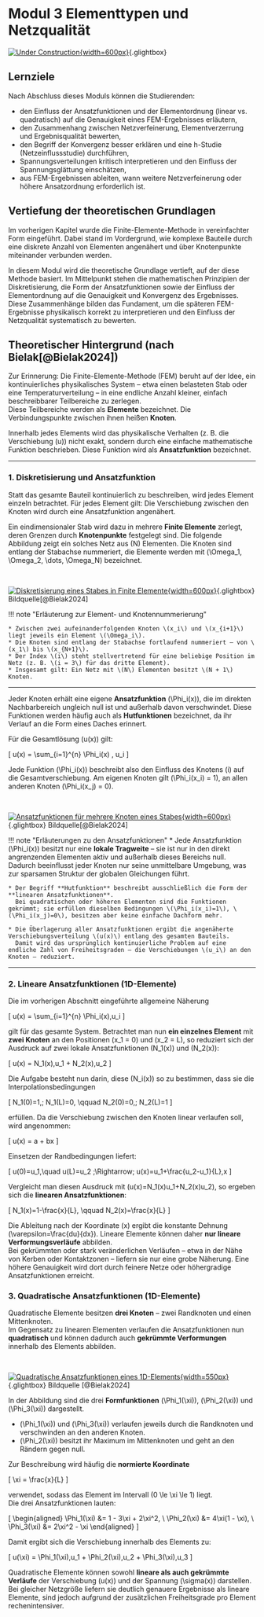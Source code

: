 # Modul 3 Elementtypen und Netzqualität

[![Under Construction](media/under_construction.png){width=600px}](media/under_construction.png "Under Construction"){.glightbox}

## Lernziele

Nach Abschluss dieses Moduls können die Studierenden:

* den Einfluss der Ansatzfunktionen und der Elementordnung (linear vs. quadratisch) auf die Genauigkeit eines FEM-Ergebnisses erläutern,  
* den Zusammenhang zwischen Netzverfeinerung, Elementverzerrung und Ergebnisqualität bewerten,  
* den Begriff der Konvergenz besser erklären und eine h-Studie (Netzeinflussstudie) durchführen,  
* Spannungsverteilungen kritisch interpretieren und den Einfluss der Spannungs­glättung einschätzen,  
* aus FEM-Ergebnissen ableiten, wann weitere Netzverfeinerung oder höhere Ansatzordnung erforderlich ist.

## Vertiefung der theoretischen Grundlagen

Im vorherigen Kapitel wurde die Finite-Elemente-Methode in vereinfachter Form eingeführt. Dabei stand im Vordergrund, wie komplexe Bauteile durch eine diskrete Anzahl von Elementen angenähert und über Knotenpunkte miteinander verbunden werden.  

In diesem Modul wird die theoretische Grundlage vertieft, auf der diese Methode basiert. Im Mittelpunkt stehen die mathematischen Prinzipien der Diskretisierung, die Form der Ansatzfunktionen  sowie der Einfluss der Elementordnung auf die Genauigkeit und Konvergenz des Ergebnisses. Diese Zusammenhänge bilden das Fundament, um die späteren FEM-Ergebnisse physikalisch korrekt zu interpretieren und den Einfluss der Netzqualität systematisch zu bewerten.

## Theoretischer Hintergrund (nach Bielak[@Bielak2024])

Zur Erinnerung: Die Finite-Elemente-Methode (FEM) beruht auf der Idee, ein kontinuierliches physikalisches System – etwa einen belasteten Stab oder eine Temperaturverteilung – in eine endliche Anzahl kleiner, einfach beschreibbarer Teilbereiche zu zerlegen.  
Diese Teilbereiche werden als **Elemente** bezeichnet. Die Verbindungspunkte zwischen ihnen heißen **Knoten**.  

Innerhalb jedes Elements wird das physikalische Verhalten (z. B. die Verschiebung \(u\)) nicht exakt, sondern durch eine einfache mathematische Funktion beschrieben. Diese Funktion wird als **Ansatzfunktion** bezeichnet.

---

### 1. Diskretisierung und Ansatzfunktion

Statt das gesamte Bauteil kontinuierlich zu beschreiben, wird jedes Element einzeln betrachtet. Für jedes Element gilt: Die Verschiebung zwischen den Knoten wird durch eine Ansatzfunktion angenähert.  

Ein eindimensionaler Stab wird dazu in mehrere **Finite Elemente** zerlegt, deren Grenzen durch **Knotenpunkte** festgelegt sind. Die folgende Abbildung zeigt ein solches Netz aus \(N\) Elementen. Die Knoten sind entlang der Stabachse nummeriert, die Elemente werden mit \(\Omega_1, \Omega_2, \dots, \Omega_N\) bezeichnet.

<!-- markdownlint-disable MD033 -->
<br>
<!-- markdownlint-enable MD033 -->

[![Diskretisierung eines Stabes in Finite Elemente](media/05_elementtypen_netz/01_FE_Discretizatio.png){width=600px}](media/05_elementtypen_netz/01_FE_Discretizatio.png "Diskretisierung eines Stabes in Finite Elemente"){.glightbox}
<span class="bildquelle">Bildquelle[@Bielak2024]</span>

!!! note "Erläuterung zur Element- und Knotennummerierung"

    * Zwischen zwei aufeinanderfolgenden Knoten \(x_i\) und \(x_{i+1}\) liegt jeweils ein Element \(\Omega_i\).
    * Die Knoten sind entlang der Stabachse fortlaufend nummeriert – von \(x_1\) bis \(x_{N+1}\).
    * Der Index \(i\) steht stellvertretend für eine beliebige Position im Netz (z. B. \(i = 3\) für das dritte Element).
    * Insgesamt gilt: Ein Netz mit \(N\) Elementen besitzt \(N + 1\) Knoten.

---

Jeder Knoten erhält eine eigene **Ansatzfunktion** \(\Phi_i(x)\), die im direkten Nachbarbereich ungleich null ist und außerhalb davon verschwindet. Diese Funktionen werden häufig auch als **Hutfunktionen** bezeichnet, da ihr Verlauf an die Form eines Daches erinnert.  

Für die Gesamtlösung \(u(x)\) gilt:

\[
u(x) = \sum_{i=1}^{n} \Phi_i(x) \, u_i
\]

Jede Funktion \(\Phi_i(x)\) beschreibt also den Einfluss des Knotens \(i\) auf die Gesamtverschiebung. Am eigenen Knoten gilt \(\Phi_i(x_i) = 1\), an allen anderen Knoten \(\Phi_i(x_j) = 0\).

<!-- markdownlint-disable MD033 -->
<br>
<!-- markdownlint-enable MD033 -->

[![Ansatzfunktionen für mehrere Knoten eines Stabes](media/05_elementtypen_netz/02_ShapeFunctions_Linear.png){width=600px}](media/05_elementtypen_netz/02_ShapeFunctions_Linear.png "Ansatzfunktionen für mehrere Knoten eines Stabes"){.glightbox}
<span class="bildquelle">Bildquelle[@Bielak2024]</span>

!!! note "Erläuterungen zu den Ansatzfunktionen"
    * Jede Ansatzfunktion \(\Phi_i(x)\) besitzt nur eine **lokale Tragweite** – sie ist nur in den direkt angrenzenden Elementen aktiv und außerhalb dieses Bereichs null.  
      Dadurch beeinflusst jeder Knoten nur seine unmittelbare Umgebung, was zur sparsamen Struktur der globalen Gleichungen führt.  

    * Der Begriff **Hutfunktion** beschreibt ausschließlich die Form der **linearen Ansatzfunktionen**.  
      Bei quadratischen oder höheren Elementen sind die Funktionen gekrümmt; sie erfüllen dieselben Bedingungen \(\Phi_i(x_i)=1\), \(\Phi_i(x_j)=0\), besitzen aber keine einfache Dachform mehr.

    * Die Überlagerung aller Ansatzfunktionen ergibt die angenäherte Verschiebungsverteilung \(u(x)\) entlang des gesamten Bauteils.  
      Damit wird das ursprünglich kontinuierliche Problem auf eine endliche Zahl von Freiheitsgraden – die Verschiebungen \(u_i\) an den Knoten – reduziert.

---

### 2. Lineare Ansatzfunktionen (1D-Elemente)

Die im vorherigen Abschnitt eingeführte allgemeine Näherung  

\[
u(x) = \sum_{i=1}^{n} \Phi_i(x)\,u_i
\]

gilt für das gesamte System. Betrachtet man nun **ein einzelnes Element** mit **zwei Knoten** an den Positionen \(x_1 = 0\) und \(x_2 = L\), so reduziert sich der Ausdruck auf zwei lokale Ansatzfunktionen \(N_1(x)\) und \(N_2(x)\):

\[
u(x) = N_1(x)\,u_1 + N_2(x)\,u_2
\]

Die Aufgabe besteht nun darin, diese \(N_i(x)\) so zu bestimmen, dass sie die Interpolationsbedingungen

\[
N_1(0)=1,\; N_1(L)=0, \qquad N_2(0)=0,\; N_2(L)=1
\]

erfüllen. Da die Verschiebung zwischen den Knoten linear verlaufen soll, wird angenommen:

\[
u(x) = a + bx
\]

Einsetzen der Randbedingungen liefert:

\[
u(0)=u_1,\quad u(L)=u_2 \;\Rightarrow\; u(x)=u_1+\frac{u_2-u_1}{L}\,x
\]

Vergleicht man diesen Ausdruck mit \(u(x)=N_1(x)u_1+N_2(x)u_2\), so ergeben sich die **linearen Ansatzfunktionen**:

\[
N_1(x)=1-\frac{x}{L}, \qquad N_2(x)=\frac{x}{L}
\]

Die Ableitung nach der Koordinate \(x\) ergibt die konstante Dehnung \(\varepsilon=\frac{du}{dx}\). Lineare Elemente können daher **nur lineare Verformungsverläufe** abbilden.  
Bei gekrümmten oder stark veränderlichen Verläufen – etwa in der Nähe von Kerben oder Kontaktzonen – liefern sie nur eine grobe Näherung. Eine höhere Genauigkeit wird dort durch feinere Netze oder höhergradige Ansatzfunktionen erreicht.

### 3. Quadratische Ansatzfunktionen (1D-Elemente)

Quadratische Elemente besitzen **drei Knoten** – zwei Randknoten und einen Mittenknoten.  
Im Gegensatz zu linearen Elementen verlaufen die Ansatzfunktionen nun **quadratisch** und können dadurch auch **gekrümmte Verformungen** innerhalb des Elements abbilden.

<!-- markdownlint-disable MD033 -->
<br>
<!-- markdownlint-enable MD033 -->

[![Quadratische Ansatzfunktionen eines 1D-Elements](media/05_elementtypen_netz/03_ShapeFunctions_Quadratic.png){width=550px}](media/05_elementtypen_netz/03_ShapeFunctions_Quadratic.png "Quadratische Ansatzfunktionen eines 1D-Elements"){.glightbox}
<span class="bildquelle">Bildquelle [@Bielak2024]</span>

In der Abbildung sind die drei **Formfunktionen** \(\Phi_1(\xi)\), \(\Phi_2(\xi)\) und \(\Phi_3(\xi)\) dargestellt.  

* \(\Phi_1(\xi)\) und \(\Phi_3(\xi)\) verlaufen jeweils durch die Randknoten und verschwinden an den anderen Knoten.  
* \(\Phi_2(\xi)\) besitzt ihr Maximum im Mittenknoten und geht an den Rändern gegen null.  

Zur Beschreibung wird häufig die **normierte Koordinate**

\[
\xi = \frac{x}{L}
\]

verwendet, sodass das Element im Intervall \(0 \le \xi \le 1\) liegt.  
Die drei Ansatzfunktionen lauten:

\[
\begin{aligned}
\Phi_1(\xi) &= 1 - 3\xi + 2\xi^2, \\
\Phi_2(\xi) &= 4\xi(1 - \xi), \\
\Phi_3(\xi) &= 2\xi^2 - \xi
\end{aligned}
\]

Damit ergibt sich die Verschiebung innerhalb des Elements zu:

\[
u(\xi) = \Phi_1(\xi)\,u_1 + \Phi_2(\xi)\,u_2 + \Phi_3(\xi)\,u_3
\]

Quadratische Elemente können sowohl **lineare als auch gekrümmte Verläufe** der Verschiebung \(u(x)\) und der Spannung \(\sigma(x)\) darstellen.  
Bei gleicher Netzgröße liefern sie deutlich genauere Ergebnisse als lineare Elemente, sind jedoch aufgrund der zusätzlichen Freiheitsgrade pro Element rechenintensiver.


<!--
### 4. Einfluss der Elementordnung

Vergleicht man lineare und quadratische Elemente am gleichen Bauteil, so zeigt sich:

* Quadratische Elemente approximieren den Spannungs- und Verschiebungsverlauf besser.  
* Die Konvergenzgeschwindigkeit (Annäherung an die exakte Lösung) steigt mit der Ansatzordnung.  
* Bei linearen Elementen muss die Netzgröße \(h\) stärker verringert werden, um vergleichbare Genauigkeit zu erreichen.

[![Vergleich linear/quadratisch](media/05_elementtypen_netz/04_Linear_vs_Quadratic.png){width=500px}](media/05_elementtypen_netz/04_Linear_vs_Quadratic.png "Vergleich linear/quadratisch"){.glightbox}

<span class="bildquelle">Bildquelle [@Bielak2024, Fig. 2.11]</span>

---

### 5. Konvergenzverhalten und Netzqualität

Die Qualität einer FEM-Lösung hängt sowohl von der **Elementgröße \(h\)** als auch von der **Elementordnung \(p\)** ab.  
Für viele lineare Probleme gilt näherungsweise:

\[
\| e \| \propto h^p
\]

Das bedeutet:  

* halbiert man die Elementlänge \(h\), reduziert sich der Fehler bei quadratischen Elementen etwa **viermal**, bei linearen nur **zweimal**.  
* Eine Konvergenzprüfung (h-Studie) ist daher entscheidend, um Netzunabhängigkeit sicherzustellen.

[![Konvergenzdiagramm h-p](media/05_elementtypen_netz/05_Convergence_hp.png){width=520px}](media/05_elementtypen_netz/05_Convergence_hp.png "Konvergenzdiagramm h-p"){.glightbox}

<span class="bildquelle">Bildquelle [@Bielak2024, Fig. 2.17]</span>

---

### 6. Ausblick: Elementtypen in ANSYS

Das Prinzip der Ansatzfunktionen überträgt sich auf höhere Dimensionen:

| Dimension | Beispiel-Elemente (ANSYS) | Knotenanzahl | Ansatzordnung |
| :--------- | :------------------------ | :------------ | :-------------- |
| **1D** | LINK180 | 2 / 3 | linear / quadratisch |
| **2D** | PLANE182 / 183 | 4 / 8 | linear / quadratisch |
| **3D** | SOLID185 / 186 | 8 / 20 | linear / quadratisch |

In allen Fällen bleibt die mathematische Struktur gleich:  
Shape-Functions interpolieren die Knotenwerte im Element.  
Quadratische Elemente besitzen Mittenknoten, wodurch gekrümmte Geometrien und Spannungsfelder besser approximiert werden können.

[![Übersicht Elementtypen 1D–3D](media/05_elementtypen_netz/06_Elementtypen_Uebersicht.png){width=600px}](media/05_elementtypen_netz/06_Elementtypen_Uebersicht.png "Übersicht Elementtypen 1D–3D"){.glightbox}

<span class="bildquelle">Eigene Darstellung nach [@Bielak2024]</span>

---

### 7. Kernaussagen

* Die Genauigkeit einer FEM-Analyse hängt wesentlich von **Elementordnung** und **Netzqualität** ab.  
* Lineare Elemente liefern grobe Näherungen mit konstantem Spannungsverlauf.  
* Quadratische Elemente erfassen Krümmungen realistischer und konvergieren schneller.  
* Eine Konvergenzstudie (h-Studie) ist erforderlich, um Netzabhängigkeit zu prüfen.  
* Gekrümmte Geometrien erfordern meist quadratische oder isoparametrische Elemente.

---

<span class="bildquelle">Quellen: [@Bielak2024]</span>

<!--

## 1. Kernkonzepte (Conceptual Overview)

### 1.1 Diskretisierung und Ansatzfunktion

Die Finite-Elemente-Methode approximiert die kontinuierliche Verschiebungsverteilung \(u(x)\) durch eine Kombination sogenannter *shape functions* \(N_i(x)\):

\[
u(x) \approx \sum_{i=1}^{n} N_i(x) \, u_i
\]

Die Wahl der Ansatzfunktion bestimmt die **Ordnung des Elements**:

* **Linear (first order):** einfache, lineare Formfunktionen → günstiger, aber ungenauer.  
* **Quadratisch (second order):** Mittenknoten → gekrümmte Geometrien und nichtlineare Spannungsverläufe darstellbar.  

Quadratische Elemente benötigen mehr Rechenzeit, liefern aber deutlich stabilere Ergebnisse bei gleichen Netzabständen.

<span class="bildquelle">nach Bielak (2020), *The Finite Element Method – A Primer*, Kapitel 3</span>

---

### 1.2 Konvergenz und Fehler

Die FEM liefert eine Näherung \(u_h\), deren Genauigkeit vom **Diskretisierungsfehler** abhängt:

\[
e = u - u_h
\]

Ziel jeder Netz- oder Ordnungsstudie ist es, den Fehler zu minimieren.  
Zwei Strategien sind möglich:

* **h-Verfeinerung:** kleinere Elemente → dichteres Netz.  
* **p-Verfeinerung:** höhere Ansatzordnung → komplexere Formfunktionen.

Der Fehler nimmt typischerweise mit \(h^p\) ab, wobei \(p\) die Ordnung der Ansatzfunktion ist.  
In der Praxis wird die Konvergenz überprüft, indem Ergebnisse (z. B. σ<sub>max</sub>) gegen die Elementgröße aufgetragen werden.

---

### 1.3 Netzqualität

Ein feines Netz garantiert keine Genauigkeit, wenn die Elementform ungünstig ist.  
Wichtige Qualitätskriterien:

* **Aspektverhältnis:** Verhältnis längster zu kürzester Kante → sollte nahe 1 liegen.  
* **Verzerrung:** Vermeidung stark verzogener Tetraeder oder schmaler Keile.  
* **Übergänge:** gleichmäßige Übergänge zwischen feinen und groben Bereichen.

Verzerrte Elemente führen oft zu unphysikalischen Spannungsverteilungen oder instabilen Konvergenzverläufen.

---

### 1.4 Spannungs­glättung und Ergebnisdarstellung

Spannungen werden in der FEM an Integrationspunkten berechnet (Gauss-Punkte).  
Zur Visualisierung auf Knotenebene werden Mittelwerte gebildet (*averaged nodal stress*).  

Das verbessert die Lesbarkeit der Ergebnisse, ersetzt aber keine numerische Prüfung der Konvergenz.  
Ein scheinbar „ruhiges“ Spannungsbild kann trügerisch sein, wenn das Netz zu grob oder verzerrt ist.

---

## 2. Guided Example – Influence of Element Type

Ein axially loaded bar with varying cross-section is analysed analytically and with FEM.

1. Define geometry and material:  
   \(L = 100\,\text{mm}, E = 210\,\text{GPa}, A(x) = 50 - 0.4x\,\text{mm}^2\)
2. Compute the analytical displacement \(u(x)\) and stress \(\sigma(x)\).
3. Model the same bar in ANSYS with:
   * linear elements (SOLID185)  
   * quadratic elements (SOLID186)
4. Compare σ<sub>max</sub> and u<sub>max</sub> for different mesh densities.

Optional: perform an h-study to verify convergence.

<span class="bildquelle">based on Bielak (2020) and Madenci & Guven (2015)</span>

---

## 3. Interpretation and Discussion

* Quadratic elements converge faster and better reproduce the analytical stress distribution.  
* Linear elements require finer meshes to reach similar accuracy.  
* Mesh refinement should be concentrated in regions with high stress gradients.  
* Smoothing affects visualization but not numerical accuracy.  
* The optimal model balances **accuracy vs. computational cost**.

---

## 4. Key Takeaways

* Accuracy depends on both **element order** and **mesh quality**.  
* Converged results are independent of further mesh refinement.  
* Quadratic elements often provide a better accuracy–cost ratio.  
* Always verify convergence before interpreting stress results.

---

## Quellen

* Bielak, J. (2020). *The Finite Element Method – A Primer*. Springer.  
* Madenci, E., & Guven, I. (2015). *The Finite Element Method and Applications in Engineering Using ANSYS*. Springer.  
* Gebhardt, C. (2021). *Praxisbuch FEM mit ANSYS Workbench*. Hanser.

---

wie geht's weiter:
  - Modul 4 Krafteinleitung: 06_krafteinleitung.md
  - Modul 5 Symmetrie: 07_symmetrie.md
  - Modul 6 Modalanalyse: 08_modalanalyse.md
  - Modul 7 Thermo-Mechanik: 09_thermomechanik.md
  - Modul 8 Sensoren I (Beschl.): 10_sensor_beschl.md
  - Modul 9 Sensoren II (Druck): 11_sensor_druck.md
  - Modul 10 Kontakt: 12_kontakt.md
  - Modul 11 Ausblick: 13_ausblick.md

  | Modul | Titel | Kerninhalt |
| :----: | :---- | :---------- |
| **03** | **Elementtypen & Netzqualität** | Vergleich linearer und quadratischer Volumenelemente (SOLID185/186), Einfluss der Ansatzfunktionen auf Genauigkeit und Konvergenz, Netzgüte, Spannungs­glättung, einfache h-Studie. |
| **04** | **Krafteinleitung & Spannungsüberhöhungen** | Analyse unrealistischer Punkt- und Linienlasten, Divergenzen an Kanten, Einführung realer Flächenlasten, Sekantenschnitt und Übergangsradien zur Entschärfung, Spannungsverteilung im Lastbereich. |
| **05** | **Symmetrie & Modellreduktion** | Nutzung von Symmetrieebenen zur Reduktion von Rechenzeit, korrekte Definition der Symmetrierandbedingungen, Fehlerquellen bei falscher Orientierung, Anwendung am Zugstab oder Flansch. |
| **06** | **Modalanalyse – vom Balken zur Baugruppe** | Einführung in die Eigenfrequenzanalyse: theoretischer Hintergrund, Eigenformen und -frequenzen, Einfluss von Lagerung, Material und Geometrie; Beispiel: Balken und einfache Baugruppe (z. B. Welle). |
| **07** | **Thermo-mechanische Kopplung** | Temperaturfeld → thermische Dehnung → mechanische Spannung, Vergleich isotherm vs. thermisch belastet, Einfluss von Materialparametern (α, E), Beispiel: Platte mit Temperaturgradient. Alternativ Wärme aus Reibung (Bremse) |
| **8** | **Sensoren I – Beschleunigungssensor** | Simulation eines Masse-Feder-Systems, statisches Äquivalent einer Beschleunigung, Bestimmung der Durchbiegung und Eigenfrequenz, Funktionsnachweis als FEM-basiertes Messprinzip. |
| **9** | **Sensoren II – Drucksensor / Membran** | Modellierung einer dünnen Platte unter Flächenlast, Berechnung der Durchbiegung und Vergleichsspannung, Herleitung einer Sensorkennlinie (Druck → Verformung), Einfluss der Membrandicke. |
| **10** | **Kontakt & Baugruppen** | Grundlagen der Kontaktmodellierung (bonded, frictionless, frictional), Reibungseinfluss auf Spannungsverteilung, Anwendung an Flansch- oder Bolzenverbindungen, Netz- und Konvergenzaspekte. |
| **11 (optional)** | **Moderne FEM / Ausblick** | Neue Entwicklungen: additive und generative Strukturen, vereinfachte Reduced-Order-Modelle, KI-gestützte Approximation physikalischer Modelle, Konzept des Digital Twin. |

-->